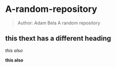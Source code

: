# A-random-repository 

> Author: Adam Bela 
A random repository

## this thext has a different heading

*this also*

**this also**

